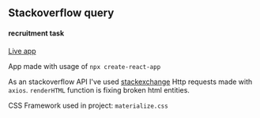 ## Stackoverflow query
#### recruitment task

[Live app](https://5f6b214556a5b9e9eccdf4ad--stackoverflowquery.netlify.app/)

App made with usage of `npx create-react-app`

As an stackoverflow API I've used [stackexchange](https://api.stackexchange.com/)
Http requests made with `axios`.
`renderHTML` function is fixing broken html entities.

CSS Framework used in project: `materialize.css`
